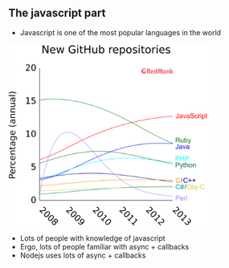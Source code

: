 ##  The javascript part

* Javascript is one of the most popular languages in the world

<img src="pics/github_new.png" style="width: 400px">

* Lots of people with knowledge of javascript
* Ergo, lots of people familiar with async + callbacks
* Nodejs uses lots of async + callbacks